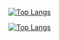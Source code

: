 [![Top Langs](https://github-readme-stats-six-nu-35.vercel.app/api/top-langs/?username=william27b&size_weight=0.2&count_weight=0.8&hide=html,css,cmake,makefile,C,pug&langs_count=10&theme=transparent&layout=compact&hide_border=true&title_color=ffffff&text_color=ffffff)](https://github-readme-stats-six-nu-35.vercel.app/#gh-dark-mode-only)

[![Top Langs](https://github-readme-stats-six-nu-35.vercel.app/api/top-langs/?username=william27b&size_weight=0.2&count_weight=0.8&hide=html,css,cmake,makefile,C,pug&langs_count=10&theme=transparent&layout=compact&hide_border=true&title_color=000000&text_color=000000)](https://github-readme-stats-six-nu-35.vercel.app/#gh-light-mode-only)

